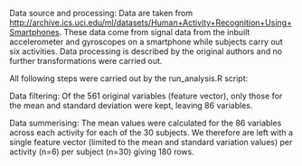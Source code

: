 Data source and processing: Data are taken from http://archive.ics.uci.edu/ml/datasets/Human+Activity+Recognition+Using+Smartphones. These data come from signal data from the inbuilt accelerometer and gyroscopes on a smartphone while subjects carry out six activities. Data processing is described by the original authors and no further transformations were carried out.

All following steps were carried out by the run_analysis.R script:

Data filtering: Of the 561 original variables (feature vector), only those for the mean and standard deviation were kept, leaving 86 variables. 

Data summerising: The mean values were calculated for the 86 variables across each activity for each of the 30 subjects. We therefore are left with a single feature vector (limited to the mean and standard variation values) per activity (n=6) per subject (n=30) giving 180 rows.



